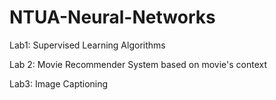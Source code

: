 # NTUA-Neural-Networks

Lab1: Supervised Learning Algorithms  

Lab 2: Movie Recommender System based on movie's context

Lab3: Image Captioning 
